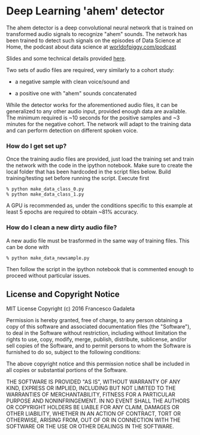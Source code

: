 # Deep Learning 'ahem' detector #

The ahem detector is a deep convolutional neural network that is trained on transformed audio signals to recognize "ahem" sounds.
The network has been trained to detect such signals on the episodes of Data Science at Home, the podcast about data science at 
[worldofpiggy.com/podcast](http://worldofpiggy.com/podcast) 

Slides and some technical details provided [here](https://docs.google.com/presentation/d/1QXQEOiAMj0uF2_Gafr2bn-kMniUJAIM1PLTFm1mUops/edit?usp=sharing).

Two sets of audio files are required, very similarly to a cohort study:

- a negative sample with clean voice/sound and 

- a positive one with "ahem" sounds concatenated

While the detector works for the aforementioned audio files, it can be generalized to any other audio input, provided enough data 
are available. The minimum required is ~10 seconds for the positive samples and ~3 minutes for the negative cohort. 
The network will adapt to the training data and can perform detection on different spoken voice.


### How do I get set up? ###
Once the training audio files are provided, just load the training set and train the network with the code in the ipython notebook.
Make sure to create the local folder that has been hardcoded in the script files below.
Build training/testing set before running the script. 
Execute first 

    % python make_data_class_0.py
    % python make_data_class_1.py

A GPU is recommended as, under the conditions specific to this example at least 5 epochs are required to obtain ~81% accuracy.


### How do I clean a new dirty audio file?
A new audio file must be trasformed in the same way of training files.
This can be done with

    % python make_data_newsample.py
    
Then follow the script in the ipython notebook that is commented enough to proceed without particular issues.







## License and Copyright Notice

MIT License
Copyright (c) 2016 Francesco Gadaleta 

Permission is hereby granted, free of charge, to any person obtaining a copy 
of this software and associated documentation files (the "Software"), to deal 
in the Software without restriction, including without limitation the rights 
to use, copy, modify, merge, publish, distribute, sublicense, and/or sell copies 
of the Software, and to permit persons to whom the Software is furnished to do 
so, subject to the following conditions:

The above copyright notice and this permission notice shall be included in all 
copies or substantial portions of the Software.

THE SOFTWARE IS PROVIDED "AS IS", WITHOUT WARRANTY OF ANY KIND, EXPRESS OR 
IMPLIED, INCLUDING BUT NOT LIMITED TO THE WARRANTIES OF MERCHANTABILITY, 
FITNESS FOR A PARTICULAR PURPOSE AND NONINFRINGEMENT. IN NO EVENT SHALL THE 
AUTHORS OR COPYRIGHT HOLDERS BE LIABLE FOR ANY CLAIM, DAMAGES OR OTHER LIABILITY, 
WHETHER IN AN ACTION OF CONTRACT, TORT OR OTHERWISE, ARISING FROM, OUT OF OR IN 
CONNECTION WITH THE SOFTWARE OR THE USE OR OTHER DEALINGS IN THE SOFTWARE.
